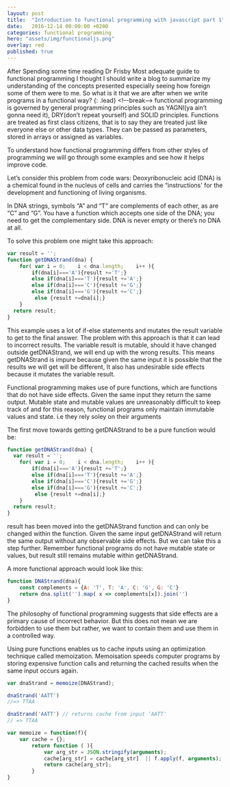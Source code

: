 ```yaml
---
layout: post
title:  "Introduction to functional programming with javascript part 1"
date:   2016-12-14 00:00:00 +0200
categories: functional programming
hero: "assets/img/functionaljs.png"
overlay: red
published: true
---
```

After Spending some time reading Dr Frisby Most adequate guide to functional programming I thought I should write a blog to summarize my understanding of the concepts presented especially seeing how foreign some of them were to me. So what is it that we are after when we write programs in a functional way?
{: .lead}
<!–-break-–>
functional programming is governed by general programming principles such as YAGNI(ya ain’t gonna need it), DRY(don’t repeat yourself) and SOLID principles. Functions are treated as first class citizens, that is to say they are treated just like everyone else or other data types. They can be passed as parameters, stored in arrays or assigned as variables.

To understand how functional programming differs from other styles of programming we will go through some examples and see how it helps improve code.

Let’s consider this problem from code wars:
Deoxyribonucleic acid (DNA) is a chemical found in the nucleus of cells and carries the “instructions' for the development and functioning of living organisms.

In DNA strings, symbols “A” and “T” are complements of each other, as  are “C” and “G”.
You have a function which accepts one side of the DNA; you need to get the complementary side.
DNA is never empty or there’s no DNA at all.

To solve this problem one might take this approach:

~~~ javascript
var result = '';
function getDNAStrand(dna) {
    for( var i = 0;    i < dna.length;    i++ ){
        if(dna[i]==='A'){result +='T';}
        else if(dna[i]==='T'){result +='A';}
        else if(dna[i]==='C'){result +='G';}
        else if(dna[i]==='G'){result +='C';}
         else {result +=dna[i];}
    }
  return result;
}
~~~


This example uses a lot of if-else statements and mutates the result variable to get to the final answer. The problem with this approach is that it can lead to incorrect results.
The variable result is mutable, should it have changed outside getDNAStrand, we will end up with the wrong results. This means getDNAStrand is impure because given the same input it is possible that the results we will get will be different, It also has undesirable side effects because it mutates the variable result.

Functional programming makes use of pure functions, which are functions that do not have side effects. Given the same input they return the same output. Mutable state and mutable values are unreasonably difficult to keep track of and for this reason, functional programs only maintain immutable values and state.
i.e they rely soley on their arguments

The first move towards getting getDNAStrand to be a pure function would be:

~~~ javascript
function getDNAStrand(dna) {
  var result = '';
    for( var i = 0;    i < dna.length;    i++ ){
        if(dna[i]==='A'){result +='T';}
        else if(dna[i]==='T'){result +='A';}
        else if(dna[i]==='C'){result +='G';}
        else if(dna[i]==='G'){result +='C';}
         else {result +=dna[i];}
    }
  return result;
}
~~~

result has been moved into the getDNAStrand function and can only be changed within the function. Given the same input getDNAStrand will return the same output without any observable side effects. But we can take this a step further. Remember functional programs do not have mutable state or values, but result still remains mutable within getDNAStrand.

A more functional approach would look like this:

~~~ javascript
function DNAStrand(dna){
    const complements = {A: 'T', T: 'A', C: 'G', G: 'C'}
    return dna.split('').map( x => complements[x]).join('')
}
~~~

The philosophy of functional programming suggests that side effects are a primary cause of incorrect behavior. But this does not mean we are forbidden to use them but rather, we want to contain them and use them in a controlled way.

Using pure functions enables us to cache inputs using an optimization technique called memoization. Memoisation speeds computer programs by storing expensive function calls and returning the cached results when the same input occurs again.

~~~ javascript
var dnaStrand = memoize(DNAStrand);

dnaStrand('AATT')
//=> TTAA

dnaStrand('AATT') // returns cache from input ‘AATT'
// => TTAA  

var memoize = function(f){
    var cache = {};
        return function ( ){
            var arg_str = JSON.stringify(arguments);
            cache[arg_str] = cache[arg_str]  || f.apply(f, arguments);
            return cache[arg_str];
        }
}
~~~
